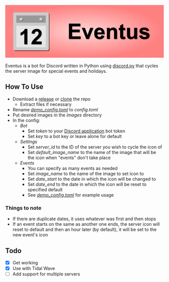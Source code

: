 ![Eventus Banner](.README_images/banner.png)

Eventus is a bot for Discord written in Python using [discord.py](https://github.com/Rapptz/discord.py) that cycles the server image for special events and holidays.

## How To Use
- Download a [release](https://github.com/MiningMark48/EventBot/releases) or [clone](https://github.com/MiningMark48/EventBot/archive/master.zip) the repo
  - Extract files if necessary
- Rename [*demo_config.toml*](https://github.com/MiningMark48/EventBot/blob/master/demo_config.toml) to *config.toml*
- Put desired images in the *images* directory
- In the config:
  - *Bot*
    - Set *token* to your [Discord application](https://discord.com/developers/applications) bot token
    - Set *key* to a bot key or leave alone for default
  - *Settings*
    - Set *server_id* to the ID of the server you wish to cycle the icon of
    - Set *default_image_name* to the name of the image that will be the icon when "events" don't take place
  - *Events*
    - You can specify as many events as needed
    - Set *image_name* to the name of the image to set icon to
    - Set *date_start* to the date in which the icon will be changed to
    - Set *date_end* to the date in which the icon will be reset to specified default
    - See [*demo_config.toml*](https://github.com/MiningMark48/EventBot/blob/master/demo_config.toml) for example usage

### Things to note
- If there are duplicate dates, it uses whatever was first and then stops
- If an event starts on the same as another one ends, the server icon will reset to default and then an hour later (by default), it will be set to the new event's icon

## Todo
- [x] Get working
- [x] Use with Tidal Wave
- [ ] Add support for multiple servers